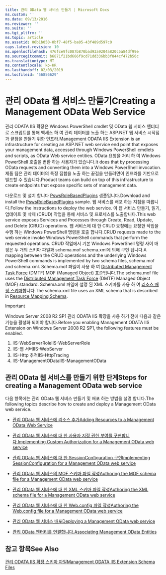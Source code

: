 ```yaml
---
title: 관리 OData 웹 서비스 만들기 | Microsoft Docs
ms.custom: ''
ms.date: 09/13/2016
ms.reviewer: ''
ms.suite: ''
ms.tgt_pltfrm: ''
ms.topic: article
ms.assetid: 06b1b050-0bf7-48f5-ba05-43f489d597c0
caps.latest.revision: 10
ms.openlocfilehash: 476fce9fc087b870bad93a9204a820c5a84df99e
ms.sourcegitcommit: b6871f21bd666f9cd71dd336bb3f844cf472b56c
ms.translationtype: MT
ms.contentlocale: ko-KR
ms.lasthandoff: 02/03/2019
ms.locfileid: "56856629"
---
```

# <a name="creating-a-management-odata-web-service"></a><span data-ttu-id="6443b-102">관리 OData 웹 서비스 만들기</span><span class="sxs-lookup"><span data-stu-id="6443b-102">Creating a Management OData Web Service</span></span>

<span data-ttu-id="6443b-103">관리 ODATA IIS 확장은 Windows PowerShell cmdlet 및 OData 웹 서비스 엔터티로 스크립트를 통해 액세스 하 여 관리 데이터를 노출 하는 ASP.NET 웹 서비스 시작점과 끝점을 만들기 위한 인프라.</span><span class="sxs-lookup"><span data-stu-id="6443b-103">Management ODATA IIS Extension is an infrastructure for creating an ASP.NET web service end point that exposes your management data, accessed through Windows PowerShell cmdlets and scripts, as OData Web service entities.</span></span> <span data-ttu-id="6443b-104">OData 요청을 처리 하 여 Windows PowerShell 호출을 변환 하는 사용자가 있습니다.</span><span class="sxs-lookup"><span data-stu-id="6443b-104">It does that by processing OData requests and converting them into a Windows PowerShell invocation.</span></span> <span data-ttu-id="6443b-105">제품 팀은 관리 데이터의 특정 집합을 노출 하는 끝점을 만들려면이 인프라를 기반으로 빌드할 수 있습니다.</span><span class="sxs-lookup"><span data-stu-id="6443b-105">Product teams can build on top of this infrastructure to create endpoints that expose specific sets of management data.</span></span>

<span data-ttu-id="6443b-106">다운로드 및 설치 합니다 [PswsRoleBasedPlugins](https://code.msdn.microsoft.com:443/windowsdesktop/PswsRoleBasedPlugins-9c79b75a) 샘플입니다.</span><span class="sxs-lookup"><span data-stu-id="6443b-106">Download and install the [PswsRoleBasedPlugins](https://code.msdn.microsoft.com:443/windowsdesktop/PswsRoleBasedPlugins-9c79b75a) sample.</span></span> <span data-ttu-id="6443b-107">웹 서비스를 배포 하는 지침을 따릅니다.</span><span class="sxs-lookup"><span data-stu-id="6443b-107">Follow the instructions to deploy the web service.</span></span> <span data-ttu-id="6443b-108">이 웹 서비스 만들기, 읽기, 업데이트 및 삭제 (CRUD) 작업을 통해 서비스 및 프로세스를 노출합니다.</span><span class="sxs-lookup"><span data-stu-id="6443b-108">This web service exposes Services and Processes through Create, Read, Update, and Delete (CRUD) operations.</span></span> <span data-ttu-id="6443b-109">웹 서비스에 대 한 CRUD 요청에는 요청한 작업을 수행 하는 Windows PowerShell 명령을 호출 합니다.</span><span class="sxs-lookup"><span data-stu-id="6443b-109">CRUD requests made to the web service invoke  Windows PowerShell commands that perform the requested operations.</span></span> <span data-ttu-id="6443b-110">CRUD 작업에서 기본 Windows PowerShell 명령 사이 매핑은 두 개의 스키마 파일과 schema.mof schema.xml에 의해 구현 됩니다.</span><span class="sxs-lookup"><span data-stu-id="6443b-110">A mapping between the CRUD operations and the underlying Windows PowerShell commands is implemented by two schema files, schema.mof and schema.xml.</span></span> <span data-ttu-id="6443b-111">Schema.mof 파일이 사용 하 여 [Distributed Management Task Force](https://www.dmtf.org/) (DMTF) MOF (Managed Object) 표준입니다.</span><span class="sxs-lookup"><span data-stu-id="6443b-111">The schema.mof file uses the [Distributed Management  Task Force](https://www.dmtf.org/) (DMTF) Managed Object (MOF) standard.</span></span> <span data-ttu-id="6443b-112">Schema.xml 파일에 설명 된 XML 스키마를 사용 하 여 [리소스 매핑 스키마](./resource-mapping-schema.md)합니다.</span><span class="sxs-lookup"><span data-stu-id="6443b-112">The schema.xml file uses an XML schema that is described in [Resource Mapping Schema](./resource-mapping-schema.md).</span></span>

> [!IMPORTANT]
> <span data-ttu-id="6443b-113">Windows Server 2008 R2 SP1 관리 ODATA IIS 확장을 사용 하기 전에 다음과 같은 기능을 활성화 되어야 합니다.</span><span class="sxs-lookup"><span data-stu-id="6443b-113">Before you enabling Management ODATA IIS Extension on Windows Server 2008 R2 SP1, the following features must be enabled.</span></span>
>
> 1.  <span data-ttu-id="6443b-114">IIS-WebServerRole</span><span class="sxs-lookup"><span data-stu-id="6443b-114">IIS-WebServerRole</span></span>
> 2.  <span data-ttu-id="6443b-115">IIS-웹 서버</span><span class="sxs-lookup"><span data-stu-id="6443b-115">IIS-WebServer</span></span>
> 3.  <span data-ttu-id="6443b-116">IIS-Http 추적</span><span class="sxs-lookup"><span data-stu-id="6443b-116">IIS-HttpTracing</span></span>
> 4.  <span data-ttu-id="6443b-117">IIS-ManagementOData</span><span class="sxs-lookup"><span data-stu-id="6443b-117">IIS-ManagementOData</span></span>

## <a name="steps-for-creating-a-management-odata-web-service"></a><span data-ttu-id="6443b-118">관리 OData 웹 서비스를 만들기 위한 단계</span><span class="sxs-lookup"><span data-stu-id="6443b-118">Steps for creating a Management OData web service</span></span>

<span data-ttu-id="6443b-119">다음 항목에는 관리 OData 웹 서비스 만들기 및 배포 하는 방법을 설명 합니다.</span><span class="sxs-lookup"><span data-stu-id="6443b-119">The following topics describe how to create and deploy a Management OData web service.</span></span>

- [<span data-ttu-id="6443b-120">관리 OData 웹 서비스에 리소스 추가</span><span class="sxs-lookup"><span data-stu-id="6443b-120">Adding Resources to a Management OData Web Service</span></span>](./adding-resources-to-a-management-odata-web-service.md)

- [<span data-ttu-id="6443b-121">관리 OData 웹 서비스에 대 한 사용자 지정 권한 부여를 구현합니다.</span><span class="sxs-lookup"><span data-stu-id="6443b-121">Implementing Custom Authorization for a Management OData web service</span></span>](./implementing-custom-authorization-for-a-management-odata-web-service.md)

- [<span data-ttu-id="6443b-122">관리 OData 웹 서비스에 대 한 SessionConfiguration 구현</span><span class="sxs-lookup"><span data-stu-id="6443b-122">Implementing SessionConfiguration for a Management OData web service</span></span>](./implementing-sessionconfiguration-for-a-management-odata-web-service.md)

- [<span data-ttu-id="6443b-123">관리 OData 웹 서비스의 MOF 스키마 파일 작성</span><span class="sxs-lookup"><span data-stu-id="6443b-123">Authoring the MOF schema file for a Management OData web service</span></span>](./authoring-the-mof-schema-file-for-a-management-odata-web-service.md)

- [<span data-ttu-id="6443b-124">관리 OData 웹 서비스에 대 한 XML 스키마 파일 작성</span><span class="sxs-lookup"><span data-stu-id="6443b-124">Authoring the XML schema file for a Management OData web service</span></span>](./authoring-the-xml-schema-file-for-a-management-odata-web-service.md)

- [<span data-ttu-id="6443b-125">관리 OData 웹 서비스에 대 한 Web.config 파일 작성</span><span class="sxs-lookup"><span data-stu-id="6443b-125">Authoring the Web.config file for a Management OData web service</span></span>](./authoring-the-web-config-file-for-a-management-odata-web-service.md)

- [<span data-ttu-id="6443b-126">관리 OData 웹 서비스 배포</span><span class="sxs-lookup"><span data-stu-id="6443b-126">Deploying a Management OData web service</span></span>](./deploying-a-management-odata-web-service.md)

- [<span data-ttu-id="6443b-127">관리 OData 엔터티를 연결합니다.</span><span class="sxs-lookup"><span data-stu-id="6443b-127">Associating Management OData Entities</span></span>](./associating-management-odata-entities.md)

## <a name="see-also"></a><span data-ttu-id="6443b-128">참고 항목</span><span class="sxs-lookup"><span data-stu-id="6443b-128">See Also</span></span>

[<span data-ttu-id="6443b-129">관리 ODATA IIS 확장 스키마 파일</span><span class="sxs-lookup"><span data-stu-id="6443b-129">Management ODATA IIS Extension Schema Files</span></span>](./management-odata-iis-extension-schema-files.md)
